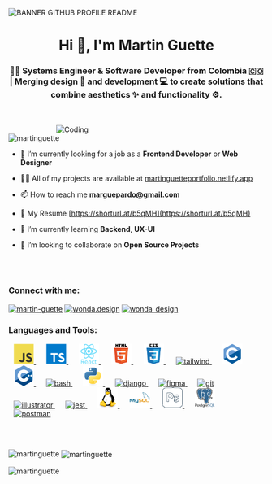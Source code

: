 ![BANNER GITHUB PROFILE README](https://github.com/user-attachments/assets/1a2584c8-346c-45c1-afa1-9d8342ff68e6)


<h1 align="center">Hi 👋, I'm Martin Guette</h1>
<h3 align="center">👨‍💻 Systems Engineer & Software Developer from Colombia 🇨🇴 | Merging design 🎨 and development 💻 to create solutions that combine aesthetics ✨ and functionality ⚙️.</h3>
<br/> <br/> 
<img align="right" alt="Coding" style="margin: 0 10px;" width="400" src="https://mir-s3-cdn-cf.behance.net/project_modules/fs/bbefa799786133.5efa9bf3d1b49.gif"

<p align="left"> <img src="https://komarev.com/ghpvc/?username=martinguette&label=Profile%20views&color=0e75b6&style=flat" alt="martinguette" /> </p>

- 💼 I’m currently looking for a job as a **Frontend Developer** or **Web Designer**
  
- 👨‍💻 All of my projects are available at [martinguetteportfolio.netlify.app](martinguetteportfolio.netlify.app)

- 📫 How to reach me **marguepardo@gmail.com**

- 📄 My Resume [https://shorturl.at/b5qMH](https://shorturl.at/b5qMH)

- 🌱 I’m currently learning **Backend, UX-UI**

- 👯 I’m looking to collaborate on **Open Source Projects**

<br/> <br/> 
<h3 align="left">Connect with me:</h3>
<p align="left">
<a href="https://linkedin.com/in/martin-guette" target="blank"><img align="center" src="https://raw.githubusercontent.com/rahuldkjain/github-profile-readme-generator/master/src/images/icons/Social/linked-in-alt.svg" alt="martin-guette" height="30" width="40" /></a>
<a href="https://instagram.com/wonda.design" target="blank"><img align="center" src="https://raw.githubusercontent.com/rahuldkjain/github-profile-readme-generator/master/src/images/icons/Social/instagram.svg" alt="wonda.design" height="30" width="40" /></a>
<a href="https://www.behance.net/wonda_design" target="blank"><img align="center" src="https://raw.githubusercontent.com/rahuldkjain/github-profile-readme-generator/master/src/images/icons/Social/behance.svg" alt="wonda_design" height="30" width="40" /></a>
</p>

<h3 align="left">Languages and Tools:</h3>
<p align="left">

  <a href="https://developer.mozilla.org/en-US/docs/Web/JavaScript" target="_blank" rel="noreferrer" style="margin: 0 10px;"> 
    <img src="https://raw.githubusercontent.com/devicons/devicon/master/icons/javascript/javascript-original.svg" alt="javascript" width="40" height="40"/> 
  </a> 

  <a href="https://www.typescriptlang.org/" target="_blank" rel="noreferrer" style="margin: 0 10px;"> 
   <img src="https://raw.githubusercontent.com/devicons/devicon/master/icons/typescript/typescript-original.svg" alt="typescript" width="40" height="40"/> 
  </a> 

  <a href="https://reactjs.org/" target="_blank" rel="noreferrer" style="margin: 0 10px;"> 
   <img src="https://raw.githubusercontent.com/devicons/devicon/master/icons/react/react-original-wordmark.svg" alt="react" width="40" height="40"/> 
  </a> 
  
  <a href="https://www.w3.org/html/" target="_blank" rel="noreferrer" style="margin: 0 10px;"> 
    <img src="https://raw.githubusercontent.com/devicons/devicon/master/icons/html5/html5-original-wordmark.svg" alt="html5" width="40" height="40"/> 
  </a> 

  <a href="https://www.w3schools.com/css/" target="_blank" rel="noreferrer" style="margin: 0 10px;"> 
    <img src="https://raw.githubusercontent.com/devicons/devicon/master/icons/css3/css3-original-wordmark.svg" alt="css3" width="40" height="40"/> 
  </a> 

  <a href="https://tailwindcss.com/" target="_blank" rel="noreferrer" style="margin: 0 10px;"> 
    <img src="https://www.vectorlogo.zone/logos/tailwindcss/tailwindcss-icon.svg" alt="tailwind" width="40" height="40"/> 
  </a> 
  
  <a href="https://www.cprogramming.com/" target="_blank" rel="noreferrer" style="margin: 0 10px;"> 
    <img src="https://raw.githubusercontent.com/devicons/devicon/master/icons/c/c-original.svg" alt="c" width="40" height="40"/> 
  </a> 
  <a href="https://www.w3schools.com/cpp/" target="_blank" rel="noreferrer" style="margin: 0 10px;"> 
    <img src="https://raw.githubusercontent.com/devicons/devicon/master/icons/cplusplus/cplusplus-original.svg" alt="cplusplus" width="40" height="40"/> 
  </a> 
  <a href="https://www.gnu.org/software/bash/" target="_blank" rel="noreferrer" style="margin: 0 10px;"> 
    <img src="https://www.vectorlogo.zone/logos/gnu_bash/gnu_bash-icon.svg" alt="bash" width="40" height="40"/> 
  </a> 

  <a href="https://www.python.org" target="_blank" rel="noreferrer" style="margin: 0 10px;"> 
  <img src="https://raw.githubusercontent.com/devicons/devicon/master/icons/python/python-original.svg" alt="python" width="40" height="40"/> 
  </a> 

  <a href="https://www.djangoproject.com/" target="_blank" rel="noreferrer" style="margin: 0 10px;"> 
    <img src="https://cdn.worldvectorlogo.com/logos/django.svg" alt="django" width="40" height="40"/> 
  </a> 
  <a href="https://www.figma.com/" target="_blank" rel="noreferrer" style="margin: 0 10px;"> 
    <img src="https://www.vectorlogo.zone/logos/figma/figma-icon.svg" alt="figma" width="40" height="40"/> 
  </a> 
  <a href="https://git-scm.com/" target="_blank" rel="noreferrer" style="margin: 0 10px;"> 
    <img src="https://www.vectorlogo.zone/logos/git-scm/git-scm-icon.svg" alt="git" width="40" height="40"/> 
  </a> 
  <a href="https://www.adobe.com/in/products/illustrator.html" target="_blank" rel="noreferrer" style="margin: 0 10px;"> 
    <img src="https://www.vectorlogo.zone/logos/adobe_illustrator/adobe_illustrator-icon.svg" alt="illustrator" width="40" height="40"/> 
  </a> 

  <a href="https://jestjs.io" target="_blank" rel="noreferrer" style="margin: 0 10px;"> 
    <img src="https://www.vectorlogo.zone/logos/jestjsio/jestjsio-icon.svg" alt="jest" width="40" height="40"/> 
  </a> 
  <a href="https://www.linux.org/" target="_blank" rel="noreferrer" style="margin: 0 10px;"> 
    <img src="https://raw.githubusercontent.com/devicons/devicon/master/icons/linux/linux-original.svg" alt="linux" width="40" height="40"/> 
  </a> 
  <a href="https://www.mysql.com/" target="_blank" rel="noreferrer" style="margin: 0 10px;"> 
    <img src="https://raw.githubusercontent.com/devicons/devicon/master/icons/mysql/mysql-original-wordmark.svg" alt="mysql" width="40" height="40"/> 
  </a> 
  <a href="https://www.photoshop.com/en" target="_blank" rel="noreferrer" style="margin: 0 10px;"> 
    <img src="https://raw.githubusercontent.com/devicons/devicon/master/icons/photoshop/photoshop-line.svg" alt="photoshop" width="40" height="40"/> 
  </a> 
  <a href="https://www.postgresql.org" target="_blank" rel="noreferrer" style="margin: 0 10px;"> 
    <img src="https://raw.githubusercontent.com/devicons/devicon/master/icons/postgresql/postgresql-original-wordmark.svg" alt="postgresql" width="40" height="40"/> 
  </a> 
  <a href="https://postman.com" target="_blank" rel="noreferrer" style="margin: 0 10px;"> 
    <img src="https://www.vectorlogo.zone/logos/getpostman/getpostman-icon.svg" alt="postman" width="40" height="40"/> 
  </a> 




</p>


<br/> <br/> 

<p><img align="left" src="https://github-readme-stats.vercel.app/api/top-langs?username=martinguette&show_icons=true&theme=dark&locale=en&layout=compact" alt="martinguette" /></p>

<p>&nbsp;<img align="center" src="https://github-readme-stats.vercel.app/api?username=martinguette&show_icons=true&theme=dark&locale=en" alt="martinguette" /></p>

<p><img align="center" src="https://github-readme-streak-stats.herokuapp.com/?user=martinguette&theme=dark" alt="martinguette" /></p>
